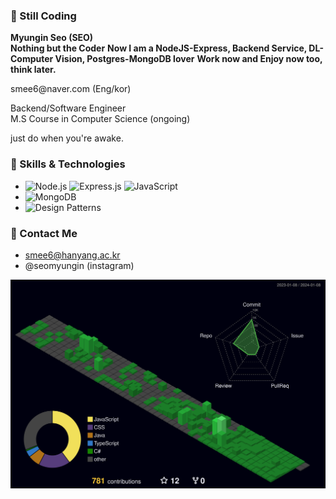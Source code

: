 ### 👋 Still Coding

<b>Myungin Seo (SEO) </b>
<br>
<b>Nothing but the Coder</b>
<b>Now I am a NodeJS-Express, Backend Service, DL-Computer Vision, Postgres-MongoDB lover</b>
<b>Work now and Enjoy now too, think later.</b>
<p>
smee6@naver.com (Eng/kor)<br>
</p>
Backend/Software Engineer <br>
M.S Course in Computer Science (ongoing)

<br>

just do when you're awake.

### 💼 Skills & Technologies
- ![Node.js](https://img.shields.io/badge/Node.js-green) ![Express.js](https://img.shields.io/badge/Express.js-skyblue) ![JavaScript](https://img.shields.io/badge/JavaScript-yellow)
- ![MongoDB](https://img.shields.io/badge/MongoDB-brown)
- ![Design Patterns](https://img.shields.io/badge/Design%20Patterns-pink)


### 🫠 Contact Me
- smee6@hanyang.ac.kr
- @seomyungin (instagram)

![](./profile-3d-contrib/profile-night-green.svg)
